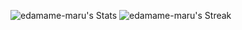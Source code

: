 ![edamame-maru's Stats](https://github-readme-stats.vercel.app/api?username=edamame-maru&theme=tokyonight&show_icons=true&hide_border=true&count_private=true)
![edamame-maru's Streak](https://github-readme-streak-stats.herokuapp.com/?user=edamame-maru&theme=tokyonight&hide_border=true)
